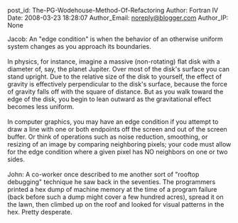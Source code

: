 post_id: The-PG-Wodehouse-Method-Of-Refactoring
Author: Fortran IV
Date: 2008-03-23 18:28:07
Author_Email: noreply@blogger.com
Author_IP: None

Jacob:  An &quot;edge condition&quot; is when the behavior of an otherwise uniform system changes as you approach its boundaries.<br /><br />In physics, for instance, imagine a massive (non-rotating) flat disk with a diameter of, say, the planet Jupiter.  Over most of the disk&#39;s surface you can stand upright.  Due to the relative size of the disk to yourself, the effect of gravity is effectively perpendicular to the disk&#39;s surface, because the force of gravity falls off with the square of distance.  But as you walk toward the edge of the disk, you begin to lean outward as the gravitational effect becomes less uniform.<br /><br />In computer graphics, you may have an edge condition if you attempt to draw a line with one or both endpoints off the screen and out of the screen buffer.  Or think of operations such as noise reduction, smoothing, or resizing of an image by comparing neighboring pixels; your code must allow for the edge condition where a given pixel has NO neighbors on one or two sides.<br /><br />John:  A co-worker once described to me another sort of &quot;rooftop debugging&quot; technique he saw back in the seventies.  The programmers printed a hex dump of machine memory at the time of a program failure (back before such a dump might cover a few hundred acres), spread it on the lawn, then climbed up on the roof and looked for visual patterns in the hex.  Pretty desperate.
